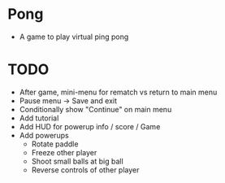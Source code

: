 # Pong
* A game to play virtual ping pong

# TODO
* After game, mini-menu for rematch vs return to main menu
* Pause menu -> Save and exit
* Conditionally show "Continue" on main menu
* Add tutorial
* Add HUD for powerup info / score / Game
* Add powerups
  * Rotate paddle
  * Freeze other player
  * Shoot small balls at big ball
  * Reverse controls of other player
